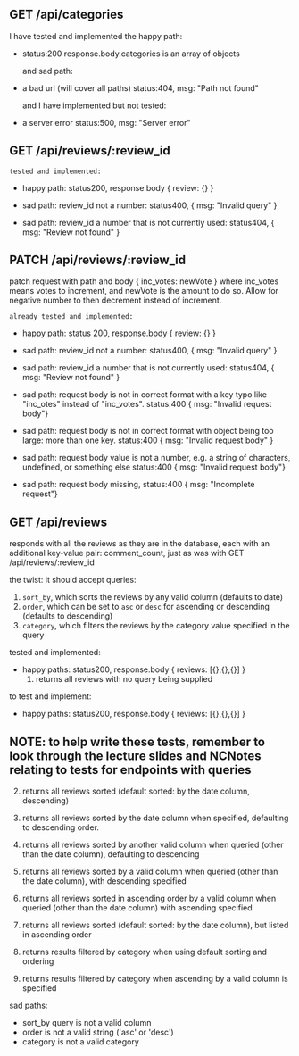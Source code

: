 ## GET /api/categories

  I have tested and implemented the happy path:
- status:200 response.body.categories is an array of objects
  
  and sad path:
- a bad url (will cover all paths)
  status:404, msg: "Path not found"

  and I have implemented but not tested:
- a server error
  status:500, msg: "Server error"

## GET /api/reviews/:review_id

    tested and implemented:

  - happy path: status200, response.body { review: {} }

  - sad path: review_id not a number: status400, { msg: "Invalid query" }
  - sad path: review_id a number that is not currently used: status404, { msg: "Review not found" }

## PATCH /api/reviews/:review_id

  patch request with path and body { inc_votes: newVote } where inc_votes means votes to increment, and newVote is the amount to do so. Allow for negative number to then decrement instead of increment.

    already tested and implemented:
  
  - happy path: status 200, response.body { review: {} }

  - sad path: review_id not a number: status400, { msg: "Invalid query" }

  - sad path: review_id a number that is not currently used: status404, { msg: "Review not found" }

  - sad path: request body is not in correct format with a key typo like "inc_otes" instead of "inc_votes". status:400 { msg: "Invalid request body"}

  - sad path: request body is not in correct format with object being too large: more than one key. status:400 { msg: "Invalid request body" }

  - sad path: request body value is not a number, e.g. a string of characters, undefined, or something else status:400 { msg: "Invalid request body"}

  - sad path: request body missing,  status:400 { msg: "Incomplete request"}

## GET /api/reviews

  responds with all the reviews as they are in the database, each with an additional key-value pair: comment_count, just as was with GET /api/reviews/:review_id

  the twist: it should accept queries:
  1. `sort_by`, which sorts the reviews by any valid column (defaults to date)
  2. `order`, which can be set to `asc` or `desc` for ascending or descending (defaults to descending)
  3. `category`, which filters the reviews by the category value specified in the query

  tested and implemented:

  - happy paths:  status200, response.body { reviews: [{},{},{}] }
    1. returns all reviews with no query being supplied

  to test and implement:

  - happy paths: status200, response.body { reviews: [{},{},{}] }

  ## NOTE: to help write these tests, remember to look through the lecture slides and NCNotes relating to tests for endpoints with queries

  2. returns all reviews sorted (default sorted: by the date column, descending)

  3. returns all reviews sorted by the date column when specified, defaulting to descending order.
  4. returns all reviews sorted by another valid column when queried (other than the date column), defaulting to descending
  5. returns all reviews sorted by a valid column when queried (other than the date column), with descending specified
  6. returns all reviews sorted in ascending order by a valid column when queried (other than the date column) with ascending specified
  7. returns all reviews sorted (default sorted: by the date column), but listed in ascending order
  8. returns results filtered by category when using default sorting and ordering
  9. returns results filtered by category when ascending by a valid column is specified

  sad paths:
  - sort_by query is not a valid column
  - order is not a valid string ('asc' or 'desc')
  - category is not a valid category